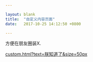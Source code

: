 ```yaml
---

layout: blank
title:  "自定义内容页面"
date:   2017-10-25 14:12:50 +0800

---
```


<script src="https://unpkg.com/jquery@3.2.1/dist/jquery.min.js"></script>

方便在朋友圈装X.

[custom.html?text=朕知道了&size=50px](custom.html?text=朕知道了&size=50px)

<!--more-->

<script>

function getParameterByName(name, url) {
    if (!url) url = window.location.href;
    name = name.replace(/[\[\]]/g, "\\$&");
    var regex = new RegExp("[?&]" + name + "(=([^&#]*)|&|#|$)"),
        results = regex.exec(url);
    if (!results) return null;
    if (!results[2]) return '';
    return decodeURIComponent(results[2].replace(/\+/g, " "));
}

var size = getParameterByName('size')
var text = getParameterByName('text')
var title = getParameterByName('title')
if (title === null) {
  title =  ''
}
if (text !== null) {
  document.title = title
  var c = $("<center>").text(text).css('font-size', size)
  $('body').empty().append(c)
}
</script>
